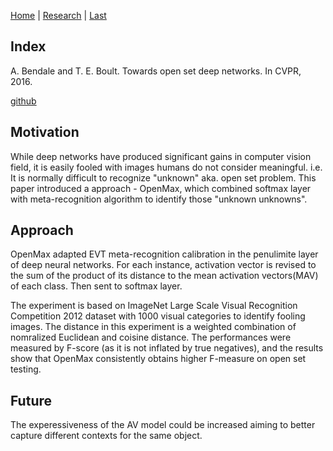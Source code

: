 [Home](https://clojia.github.io/) | [Research](https://clojia.github.io/research/) | [Last](https://clojia.github.io/research/2018-08-IR-LIME)

## Index

A. Bendale and T. E. Boult. Towards open set deep networks.
In CVPR, 2016. 

[github](https://github.com/abhijitbendale/OSDN)

## Motivation

While deep networks have produced significant gains in computer vision field, it is easily fooled with images humans do not consider meaningful. i.e. It is normally difficult to recognize "unknown" aka. open set problem. This paper introduced a approach - OpenMax, which combined softmax layer with meta-recognition algorithm to identify those "unknown unknowns".

## Approach
OpenMax adapted EVT meta-recognition calibration in the penulimite layer of deep neural networks. For each instance, activation vector is revised to the sum of the product of its distance to the mean activation vectors(MAV) of each class. Then sent to softmax layer.

The experiment is based on ImageNet Large Scale Visual Recognition Competition 2012 dataset with 1000 visual categories to identify fooling images. The distance in this experiment is a weighted combination of nomralized Euclidean and coisine distance. The performances were measured by F-score (as it is not inflated by true negatives), and the results show that OpenMax consistently obtains higher F-measure on open set testing.

## Future
The experessiveness of the AV model could be increased aiming to better capture different contexts for the same object.
